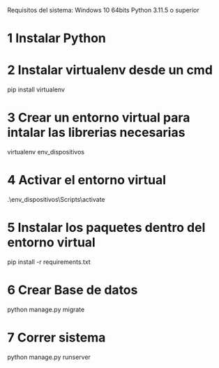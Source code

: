 Requisitos del sistema:
Windows 10 64bits
Python 3.11.5 o superior

# 1 Instalar Python

# 2 Instalar virtualenv desde un cmd
pip install virtualenv

# 3 Crear un entorno virtual para intalar las librerias necesarias
virtualenv env_dispositivos

# 4 Activar el entorno virtual
.\env_dispositivos\Scripts\activate

# 5 Instalar los paquetes dentro del entorno virtual
pip install -r requirements.txt

# 6 Crear Base de datos
python manage.py migrate

# 7 Correr sistema
python manage.py runserver
